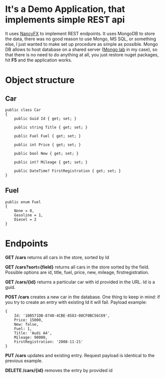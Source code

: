 # It's a Demo Application, that implements simple REST api #

It uses [NancyFX](http://nancyfx.org "NancyFX") to implement REST endpoints. It uses MongoDB to store the data, there was no good reason to use Mongo, MS SQL, or something else, I just wanted to make set up procedure as simple as possible. Mongo DB allows to host database on a shared server ([Mongo lab](https://mlab.com/ "Mongo lab") in my case), so that there is no need to do anything at all, you just restore nuget packages, hit **F5** and the application works.

# Object structure

## Car ##

	public class Car
	{
    	public Guid Id { get; set; }

    	public string Title { get; set; }

	    public Fuel Fuel { get; set; }

    	public int Price { get; set; }

    	public bool New { get; set; }

    	public int? Mileage { get; set; }

    	public DateTime? FirstRegistration { get; set; }
	}

## Fuel ##

	public enum Fuel
    {
        None = 0,
        Gasoline = 1,
        Diesel = 2
    }

# Endpoints #

**GET /cars** returns all cars in the store, sorted by Id

**GET /cars?sort={field}** returns all cars in the store sorted by the field.
Possible options are id, title, fuel, price, new, mileage, firstregistration.

**GET /cars/{id}** returns a particular car with id provided in the URL. Id is a guid.

**POST /cars** creates a new car in the database. One thing to keep in mind: if you try to create an entry with existing Id it will fail.
Payload example:

	{
		Id: '10B571DB-8740-4CBE-8583-08CF0BC56C69',
		Price: 15000,
		New: false,
		Fuel: 1,
		Title: 'Audi A4',
		Mileage: 90000,
		FirstRegistration: '2008-11-21'
	}


**PUT /cars** updates and existing entry. Request payload is identical to the previous example.

**DELETE /cars/{id}** removes the entry by provided id